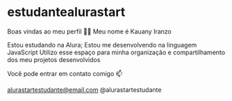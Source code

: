 # estudantealurastart
Boas vindas ao meu perfil 💙💙
Meu nome é Kauany Iranzo 

Estou estudando na Alura;
Estou me desenvolvendo na linguagem JavaScript
Utilizo esse espaço para minha organização e compartilhamento dos meu projetos desenvolvidos

Você pode entrar em contato comigo 📫

alurastartestudante@email.com
@alurastartestudante


